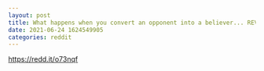 ```yaml
--- 
layout: post 
title: What happens when you convert an opponent into a believer... REVOLUTION. Kevin O'Leary on owning BTC 
date: 2021-06-24 1624549905 
categories: reddit 
--- 
```

https://redd.it/o73nqf